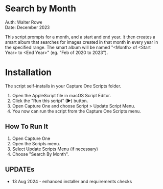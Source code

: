 # Search by Month

Auth: Walter Rowe<br>
Date: December 2023

This script prompts for a month, and a start and end year. It then creates a smart album that searches for images created in that month in every year in the specified range. The smart album will be named "\<Month\> of \<Start Year\> to \<End Year\>" (eg. "Feb of 2020 to 2023").

# Installation

The script self-installs in your Capture One Scripts folder.

1. Open the AppleScript file in macOS Script Editor.
1. Click the "Run this script" (&#9654;) button.
1. Open Capture One and choose Script > Update Script Menu.
1. You now can run the script from the Capture One Scripts menu.

## How To Run It

1. Open Capture One
1. Open the Scripts menu.
1. Select Update Scripts Menu (if necessary)
1. Choose "Search By Month".

## UPDATEs

- 13 Aug 2024 - enhanced installer and requirements checks
